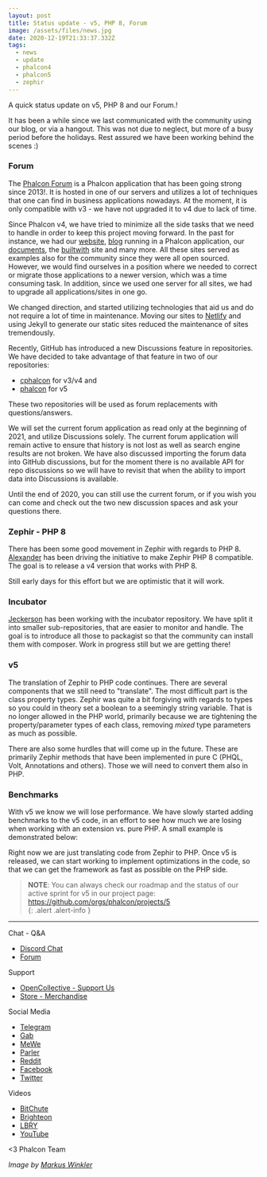 ```yaml
---
layout: post
title: Status update - v5, PHP 8, Forum
image: /assets/files/news.jpg
date: 2020-12-19T21:33:37.332Z
tags:
  - news
  - update
  - phalcon4
  - phalcon5
  - zephir
---
```

A quick status update on v5, PHP 8 and our Forum.!

<!--more-->

It has been a while since we last communicated with the community using our blog, or via a hangout. This was not due to neglect, but more of a busy period before the holidays. Rest assured we have been working behind the scenes :)

### Forum
The [Phalcon Forum](https://forum.phalcon.io) is a Phalcon application that has been going strong since 2013!. It is hosted in one of our servers and utilizes a lot of techniques that one can find in business applications nowadays. At the moment, it is only compatible with v3 - we have not upgraded it to v4 due to lack of time.

Since Phalcon v4, we have tried to minimize all the side tasks that we need to handle in order to keep this project moving forward. In the past for instance, we had our [website](https://phalcon.io), [blog](https://blog.phalcon.io) running in a Phalcon application, our [documents](https://docs.phalcon.io), the [builtwith](https://builtwith.phalcon.io) site and many more. All these sites served as examples also for the community since they were all open sourced. However, we would find ourselves in a position where we needed to correct or migrate those applications to a newer version, which was a time consuming task. In addition, since we used one server for all sites, we had to upgrade all applications/sites in one go.

We changed direction, and started utilizing technologies that aid us and do not require a lot of time in maintenance. Moving our sites to [Netlify](https://netlify.com) and using Jekyll to generate our static sites reduced the maintenance of sites tremendously.

Recently, GitHub has introduced a new Discussions feature in repositories. We have decided to take advantage of that feature in two of our repositories:
- [cphalcon](https://github.com/phalcon/cphalcon/discussions) for v3/v4 and
- [phalcon](https://github.com/phalcon/phalcon/discussions) for v5

These two repositories will be used as forum replacements with questions/answers.

We will set the current forum application as read only at the beginning of 2021, and utilize Discussions solely. The current forum application will remain active to ensure that history is not lost as well as search engine results are not broken. We have also discussed importing the forum data into GitHub discussions, but for the moment there is no available API for repo discussions so we will have to revisit that when the ability to import data into Discussions is available.

Until the end of 2020, you can still use the current forum, or if you wish you can come and check out the two new discussion spaces and ask your questions there.

### Zephir - PHP 8
There has been some good movement in Zephir with regards to PHP 8. [Alexander](https://github.com/AlexNDRmac) has been driving the initiative to make Zephir PHP 8 compatible. The goal is to release a v4 version that works with PHP 8. 

Still early days for this effort but we are optimistic that it will work.

### Incubator
[Jeckerson](https://github.com/Jeckerson) has been working with the incubator repository. We have split it into smaller sub-repositories, that are easier to monitor and handle. The goal is to introduce all those to packagist so that the community can install them with composer. Work in progress still but we are getting there!

### v5
The translation of Zephir to PHP code continues. There are several components that we still need to "translate". The most difficult part is the class property types. Zephir was quite a bit forgiving with regards to types so you could in theory set a boolean to a seemingly string variable. That is no longer allowed in the PHP world, primarily because we are tightening the property/parameter types of each class, removing _mixed_ type parameters as much as possible. 

There are also some hurdles that will come up in the future. These are primarily Zephir methods that have been implemented in pure C (PHQL, Volt, Annotations and others). Those we will need to convert them also in PHP.

### Benchmarks
With v5 we know we will lose performance. We have slowly started adding benchmarks to the v5 code, in an effort to see how much we are losing when working with an extension vs. pure PHP. A small example is demonstrated below:

Right now we are just translating code from Zephir to PHP. Once v5 is released, we can start working to implement optimizations in the code, so that we can get the framework as fast as possible on the PHP side.

> **NOTE**: You can always check our roadmap and the status of our active sprint for v5 in our project page: <https://github.com/orgs/phalcon/projects/5>  
{: .alert .alert-info }

<hr>

Chat - Q&A

* [Discord Chat](https://phalcon.io/discord)
* [Forum](https://phalcon.io/forum)

Support

* [OpenCollective - Support Us](https://phalcon.io/fund)
* [Store - Merchandise](https://phalcon.io/store)

Social Media

* [Telegram](https://phalcon.io/telegram)
* [Gab](https://phalcon.io/gab)
* [MeWe](https://phalcon.io/mewe)
* [Parler](https://phalcon.io/parler)
* [Reddit](https://phalcon.io/reddit)
* [Facebook](https://phalcon.io/fb)
* [Twitter](https://phalcon.io/t)

Videos

* [BitChute](https://phalcon.io/bitchute)
* [Brighteon](https://phalcon.io/brighteon)
* [LBRY](https://phalcon.io/lbry)
* [YouTube](https://phalcon.io/youtube)

<3 Phalcon Team

_Image by [Markus Winkler](https://twitter.com/markuswinkler)_